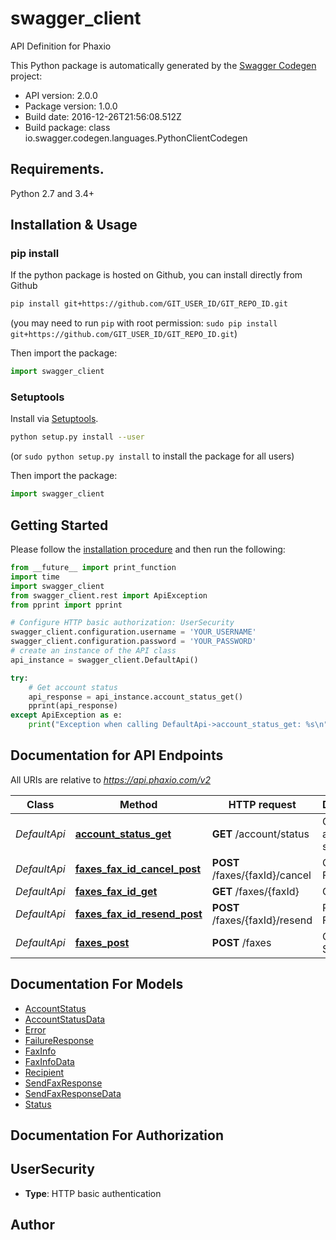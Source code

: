 # swagger_client
API Definition for Phaxio

This Python package is automatically generated by the [Swagger Codegen](https://github.com/swagger-api/swagger-codegen) project:

- API version: 2.0.0
- Package version: 1.0.0
- Build date: 2016-12-26T21:56:08.512Z
- Build package: class io.swagger.codegen.languages.PythonClientCodegen

## Requirements.

Python 2.7 and 3.4+

## Installation & Usage
### pip install

If the python package is hosted on Github, you can install directly from Github

```sh
pip install git+https://github.com/GIT_USER_ID/GIT_REPO_ID.git
```
(you may need to run `pip` with root permission: `sudo pip install git+https://github.com/GIT_USER_ID/GIT_REPO_ID.git`)

Then import the package:
```python
import swagger_client 
```

### Setuptools

Install via [Setuptools](http://pypi.python.org/pypi/setuptools).

```sh
python setup.py install --user
```
(or `sudo python setup.py install` to install the package for all users)

Then import the package:
```python
import swagger_client
```

## Getting Started

Please follow the [installation procedure](#installation--usage) and then run the following:

```python
from __future__ import print_function
import time
import swagger_client
from swagger_client.rest import ApiException
from pprint import pprint

# Configure HTTP basic authorization: UserSecurity
swagger_client.configuration.username = 'YOUR_USERNAME'
swagger_client.configuration.password = 'YOUR_PASSWORD'
# create an instance of the API class
api_instance = swagger_client.DefaultApi()

try:
    # Get account status
    api_response = api_instance.account_status_get()
    pprint(api_response)
except ApiException as e:
    print("Exception when calling DefaultApi->account_status_get: %s\n" % e)

```

## Documentation for API Endpoints

All URIs are relative to *https://api.phaxio.com/v2*

Class | Method | HTTP request | Description
------------ | ------------- | ------------- | -------------
*DefaultApi* | [**account_status_get**](docs/DefaultApi.md#account_status_get) | **GET** /account/status | Get account status
*DefaultApi* | [**faxes_fax_id_cancel_post**](docs/DefaultApi.md#faxes_fax_id_cancel_post) | **POST** /faxes/{faxId}/cancel | Cancel a Fax
*DefaultApi* | [**faxes_fax_id_get**](docs/DefaultApi.md#faxes_fax_id_get) | **GET** /faxes/{faxId} | Get Fax
*DefaultApi* | [**faxes_fax_id_resend_post**](docs/DefaultApi.md#faxes_fax_id_resend_post) | **POST** /faxes/{faxId}/resend | Resend a Fax
*DefaultApi* | [**faxes_post**](docs/DefaultApi.md#faxes_post) | **POST** /faxes | Create and Send a Fax


## Documentation For Models

 - [AccountStatus](docs/AccountStatus.md)
 - [AccountStatusData](docs/AccountStatusData.md)
 - [Error](docs/Error.md)
 - [FailureResponse](docs/FailureResponse.md)
 - [FaxInfo](docs/FaxInfo.md)
 - [FaxInfoData](docs/FaxInfoData.md)
 - [Recipient](docs/Recipient.md)
 - [SendFaxResponse](docs/SendFaxResponse.md)
 - [SendFaxResponseData](docs/SendFaxResponseData.md)
 - [Status](docs/Status.md)


## Documentation For Authorization


## UserSecurity

- **Type**: HTTP basic authentication


## Author




